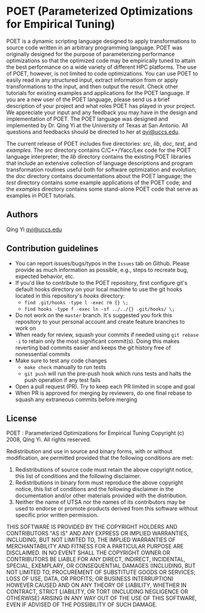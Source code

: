 # POET (Parameterized Optimizations for Empirical Tuning)
POET is a dynamic scripting language designed to apply transformations 
to source code written in an arbitrary programming language. 
POET was originally designed for the purpose of parameterizing 
performance optimizations so that the optimized code may be 
empirically tuned to attain the best performance on a wide 
variety of different HPC platforms. The use of POET, however, 
is not limited to code optimizations. You can use POET to easily 
read in any structured input, extract information from 
or apply transformations to the input,  and then output the result. 
Check other tutorials  for existing examples and applications 
for the POET language.  If you are a new user of the POET language,
please send us a brief description of your project and what roles
POET has played in your project. We appreciate your input and any
feedback you may have in the design and implementation of POET.
The POET language was designed and implemented by Dr. Qing Yi
at the University of Texas at San Antonio.  All questions and 
feedbacks should be directed to her at qyi@uccs.edu.

The current release of POET includes five directories: *src*, *lib*, *doc*, *test*, 
and *examples*. The *src* directory contains C/C++/Yacc/Lex code for the POET 
language interpreter; the *lib* directory contains the existing POET libraries 
that include an extensive collection of language descriptions and program 
transformation routines useful both for software optimization and evolution;
the *doc* directory contains documentations about the POET language;
the *test*  directory contains some example applications of the POET code; 
and the *examples* directory contains some stand-alone POET code that 
serve as examples in POET tutorials. 

## Authors
Qing Yi   qyi@uccs.edu

## Contribution guidelines

- You can report issues/bugs/typos in the `Issues` tab on Github. Please provide as much information as possible, e.g., steps to recreate bug, expected behavior, etc.
- If you'd like to contribute to the POET repository, first configure git's default hooks directory on your local machine to use the git hooks located in this repository's *hooks* directory:
  * `find .git/hooks -type l -exec rm {} \;`
  * `find hooks -type f -exec ln -sf ../../{} .git/hooks/ \;`
- Do not work on the `master` branch. It's suggested you fork this repository to your personal account and create feature branches to work on
- When ready for review, squash your commits if needed using `git rebase -i` to retain only the most significant commit(s). Doing this makes reverting bad commits easier and keeps the git history free of nonessential commits
- Make sure to test any code changes
  * `make check` manually to run tests
  * `git push` will run the pre-push hook which runs tests and halts the push operation if any test fails
- Open a pull request (PR). Try to keep each PR limited in scope and goal
- When PR is approved for merging by reviewers, do one final rebase to squash any extraneous commits before merging

## License
   POET : Parameterized Optimizations for Empirical Tuning
   Copyright (c)  2008,  Qing Yi.  All rights reserved.

Redistribution and use in source and binary forms, with or without modification, 
are permitted provided that the following conditions are met: 

 1. Redistributions of source code must retain the above copyright notice, 
    this list of conditions and the following disclaimer.
 2. Redistributions in binary form must reproduce the above copyright notice, 
    this list of conditions and the following disclaimer in the documentation 
    and/or other materials provided with the distribution.
 3. Neither the name of UTSA nor the names of its contributors may be used to 
    endorse or promote products derived from this software without specific 
    prior written permission.

THIS SOFTWARE IS PROVIDED BY THE COPYRIGHT HOLDERS AND CONTRIBUTORS "AS IS" AND 
ANY EXPRESS OR IMPLIED WARRANTIES, INCLUDING, BUT NOT LIMITED TO, THE IMPLIED 
WARRANTIES OF MERCHANTABILITY AND FITNESS FOR A PARTICULAR PURPOSE ARE DISCLAIMED. 
IN NO EVENT SHALL THE COPYRIGHT OWNER OR CONTRIBUTORS BE LIABLE FOR ANY DIRECT, 
INDIRECT, INCIDENTAL, SPECIAL, EXEMPLARY, OR CONSEQUENTIAL DAMAGES (INCLUDING, 
BUT NOT LIMITED TO, PROCUREMENT OF SUBSTITUTE GOODS OR SERVICES; LOSS OF USE, 
DATA, OR PROFITS; OR BUSINESS INTERRUPTION) HOWEVER CAUSED AND ON ANY THEORY 
OF LIABILITY, WHETHER IN CONTRACT, STRICT LIABILITY, OR TORT (INCLUDING NEGLIGENCE 
OR OTHERWISE) ARISING IN ANY WAY OUT OF THE USE OF THIS SOFTWARE, EVEN IF ADVISED 
OF THE POSSIBILITY OF SUCH DAMAGE.
